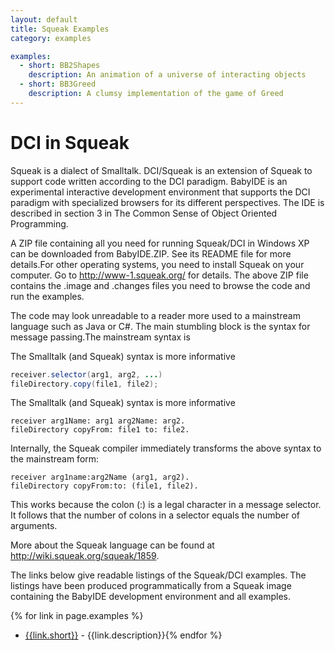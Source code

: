 ```yaml
---
layout: default
title: Squeak Examples
category: examples

examples:
  - short: BB2Shapes
    description: An animation of a universe of interacting objects
  - short: BB3Greed
    description: A clumsy implementation of the game of Greed
---
```


# DCI in Squeak

Squeak is a dialect of Smalltalk. DCI/Squeak is an extension of Squeak to support code written according to the DCI paradigm. BabyIDE is an experimental interactive development environment that supports the DCI paradigm with specialized browsers for its different perspectives. The IDE is described in section 3 in The Common Sense of Object Oriented Programming.

A ZIP file containing all you need for running Squeak/DCI in Windows XP can be downloaded from BabyIDE.ZIP. See its README file for more details.For other operating systems, you need to install Squeak on your computer. Go to http://www-1.squeak.org/ for details. The above ZIP file contains the .image and .changes files you need to browse the code and run the examples.

The code may look unreadable to a reader more used to a mainstream language such as Java or C#. The main stumbling block is the syntax for message passing.The mainstream syntax is

The Smalltalk (and Squeak) syntax is more informative

```java
receiver.selector(arg1, arg2, ...) 
fileDirectory.copy(file1, file2);
```

The Smalltalk (and Squeak) syntax is more informative

```smalltalk
receiver arg1Name: arg1 arg2Name: arg2. 
fileDirectory copyFrom: file1 to: file2.
```

Internally, the Squeak compiler immediately transforms the above syntax to the mainstream form:

```smalltalk
receiver arg1name:arg2Name (arg1, arg2). 
fileDirectory copyFrom:to: (file1, file2).
```

This works because the colon (:) is a legal character in a message selector. It follows that the number of colons in a selector equals the number of arguments.

More about the Squeak language can be found at http://wiki.squeak.org/squeak/1859.

The links below give readable listings of the Squeak/DCI examples.
The listings have been produced programmatically from a Squeak image containing the BabyIDE development environment and all examples.

{% for link in page.examples %}
- [{{link.short}}]({{link.short}}/) - {{link.description}}{% endfor %}
